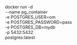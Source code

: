 docker run -d \
    --name pg_container \
    -e POSTGRES_USER=om \
    -e POSTGRES_PASSWORD=pass \
    -e POSTGRES_DB=mydb \
    -p 5432:5432 \
    postgres:latest